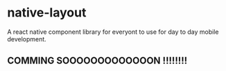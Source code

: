 # native-layout
A react native component library for everyont to use for day to day mobile development.

## COMMING SOOOOOOOOOOOOON !!!!!!!!